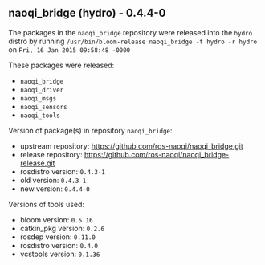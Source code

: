 ## naoqi_bridge (hydro) - 0.4.4-0

The packages in the `naoqi_bridge` repository were released into the `hydro` distro by running `/usr/bin/bloom-release naoqi_bridge -t hydro -r hydro` on `Fri, 16 Jan 2015 09:58:48 -0000`

These packages were released:
- `naoqi_bridge`
- `naoqi_driver`
- `naoqi_msgs`
- `naoqi_sensors`
- `naoqi_tools`

Version of package(s) in repository `naoqi_bridge`:
- upstream repository: https://github.com/ros-naoqi/naoqi_bridge.git
- release repository: https://github.com/ros-naoqi/naoqi_bridge-release.git
- rosdistro version: `0.4.3-1`
- old version: `0.4.3-1`
- new version: `0.4.4-0`

Versions of tools used:
- bloom version: `0.5.16`
- catkin_pkg version: `0.2.6`
- rosdep version: `0.11.0`
- rosdistro version: `0.4.0`
- vcstools version: `0.1.36`


